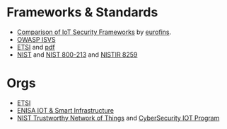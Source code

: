 # Frameworks & Standards
- [Comparison of IoT Security Frameworks](https://www.eurofins-cybersecurity.com/news/comparison-iot-security-frameworks/) by [eurofins](https://www.eurofins-cybersecurity.com/).
- [OWASP ISVS](https://owasp.org/www-project-iot-security-verification-standard/)
- [ETSI](https://www.etsi.org/newsroom/press-releases/1789-2020-06-etsi-releases-world-leading-consumer-iot-security-standard) and [pdf](https://www.etsi.org/deliver/etsi_en/303600_303699/303645/02.01.01_60/en_303645v020101p.pdf)
- [NIST](https://www.nist.gov/news-events/news/2020/12/nist-releases-draft-guidance-internet-things-device-cybersecurity) and [NIST 800-213](https://nvlpubs.nist.gov/nistpubs/SpecialPublications/NIST.SP.800-213-draft.pdf) and [NISTIR 8259](https://nvlpubs.nist.gov/nistpubs/ir/2020/NIST.IR.8259.pdf)

# Orgs
- [ETSI](https://www.etsi.org/technologies/consumer-iot-security)
- [ENISA IOT & Smart Infrastructure](https://www.enisa.europa.eu/topics/iot-and-smart-infrastructures)
- [NIST Trustworthy Network of Things](https://www.nist.gov/programs-projects/trustworthy-networks-things) and [CyberSecurity IOT Program](https://www.nist.gov/programs-projects/nist-cybersecurity-iot-program)

